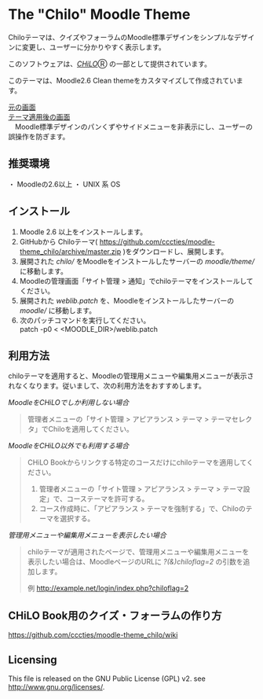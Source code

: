 # The "Chilo" Moodle Theme

Chiloテーマは、クイズやフォーラムのMoodle標準デザインをシンプルなデザインに変更し、ユーザーに分かりやすく表示します。

このソフトウェアは、[_CHiLO_](http://www.cccties.org/activities/chilo/)Ⓡ の一部として提供されています。

このテーマは、Moodle2.6 Clean themeをカスタマイズして作成されています。

[元の画面](image1.png)  
[テーマ適用後の画面](image2.png)  
　Moodle標準デザインのパンくずやサイドメニューを非表示にし、ユーザーの誤操作を防ぎます。


## 推奨環境

・ Moodleの2.6以上
・ UNIX 系 OS  


## インストール

1. Moodle 2.6 以上をインストールします。
2. GitHubから Chiloテーマ( https://github.com/cccties/moodle-theme_chilo/archive/master.zip
)をダウンロードし、展開します。
3. 展開された _chilo/_ をMoodleをインストールしたサーバーの _moodle/theme/_ に移動します。
4. Moodleの管理画面「サイト管理 > 通知」でchiloテーマをインストールしてください。
5. 展開された _weblib.patch_ を、Moodleをインストールしたサーバーの _moodle/_ に移動します。
6. 次のパッチコマンドを実行してください。  
patch -p0 < <MOODLE_DIR>/weblib.patch

## 利用方法

chiloテーマを適用すると、Moodleの管理用メニューや編集用メニューが表示されなくなります。従いまして、次の利用方法をおすすめします。

*MoodleをCHiLOでしか利用しない場合*

> 管理者メニューの「サイト管理 > アピアランス > テーマ > テーマセレクタ」でChiloを適用してください。

*MoodleをCHiLO以外でも利用する場合*

> CHiLO Bookからリンクする特定のコースだけにchiloテーマを適用してください。
> 
> 1. 管理者メニューの「サイト管理 > アピアランス > テーマ > テーマ設定」で、コーステーマを許可する。
> 2. コース作成時に、「アピアランス > テーマを強制する」で、Chiloのテーマを選択する。

*管理用メニューや編集用メニューを表示したい場合*

> chiloテーマが適用されたページで、管理用メニューや編集用メニューを表示したい場合は、MoodleページのURLに _?(&)chiloflag=2_ の引数を追加します。
> 
> 例  http://example.net/login/index.php?chiloflag=2
> 

## CHiLO Book用のクイズ・フォーラムの作り方
https://github.com/cccties/moodle-theme_chilo/wiki
    
## Licensing

This file is released on the GNU Public License (GPL) v2. see <http://www.gnu.org/licenses/>.





